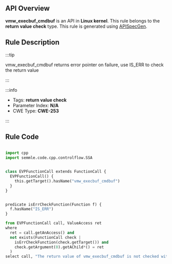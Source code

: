 ---
---


## API Overview
**vmw_execbuf_cmdbuf** is an API in **Linux kernel**. This rule belongs to the **return value check** type. This rule is generated using [APISpecGen](../../tools/APISpecGen).
## Rule Description

:::tip

vmw_execbuf_cmdbuf returns error pointer on failure, use IS_ERR to check the return value

:::

:::info

- Tags: **return value check**
- Parameter Index: **N/A**
- CWE Type: **CWE-253**

:::

## Rule Code
```python

import cpp
import semmle.code.cpp.controlflow.SSA


class EVPFunctionCall extends FunctionCall {
  EVPFunctionCall() {
    this.getTarget().hasName("vmw_execbuf_cmdbuf")
  }
}


predicate isErrCheckFunction(Function f) {
  f.hasName("IS_ERR") 
}

from EVPFunctionCall call, ValueAccess ret
where
  ret = call.getAnAccess() and
  not exists(FunctionCall check |
    isErrCheckFunction(check.getTarget()) and
    check.getArgument(0).getAChild*() = ret
  )
select call, "The return value of vmw_execbuf_cmdbuf is not checked with IS_ERR."
    
```